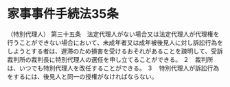 # 家事事件手続法35条
（特別代理人）
第三十五条　法定代理人がない場合又は法定代理人が代理権を行うことができない場合において、未成年者又は成年被後見人に対し訴訟行為をしようとする者は、遅滞のため損害を受けるおそれがあることを疎明して、受訴裁判所の裁判長に特別代理人の選任を申し立てることができる。
２　裁判所は、いつでも特別代理人を改任することができる。
３　特別代理人が訴訟行為をするには、後見人と同一の授権がなければならない。